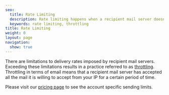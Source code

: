 ```yaml
---
seo:
  title: Rate Limiting
  description: Rate limiting happens when a recipient mail server doesn't allow emails to be delivered at the same rate as they were sent.
  keywords: rate limiting, throttling
title: Rate Limiting
weight: 0
layout: page
navigation:
  show: true
---
```


There are limitations to delivery rates imposed by recipient mail servers. Exceeding these limitations results in a practice 
referred to as [throttling]({root_url}/Glossary/throttling.html). Throttling in terms of email means that a recipient mail server has accepted all the mail it is 
willing to accept from your IP for a certain period of time.

Please visit our [pricing page](https://sendgrid.com/pricing) to see the account specific sending limits.

